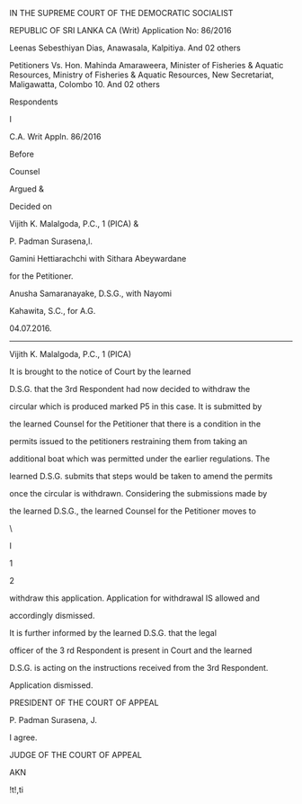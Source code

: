 IN THE SUPREME COURT OF THE DEMOCRATIC SOCIALIST

REPUBLIC OF SRI LANKA CA (Writ) Application No: 86/2016

Leenas Sebesthiyan Dias, Anawasala, Kalpitiya. And 02 others

Petitioners Vs. Hon. Mahinda Amaraweera, Minister of Fisheries & Aquatic Resources, Ministry of Fisheries & Aquatic Resources, New Secretariat, Maligawatta, Colombo 10. And 02 others

Respondents

I

C.A. Writ Appln. 86/2016

Before

Counsel

Argued &

Decided on

Vijith K. Malalgoda, P.C., 1 (PICA) &

P. Padman Surasena,l.

Gamini Hettiarachchi with Sithara Abeywardane

for the Petitioner.

Anusha Samaranayake, D.S.G., with Nayomi

Kahawita, S.C., for A.G.

04.07.2016.

********

Vijith K. Malalgoda, P.C., 1 (PICA)

It is brought to the notice of Court by the learned

D.S.G. that the 3rd Respondent had now decided to withdraw the

circular which is produced marked P5 in this case. It is submitted by

the learned Counsel for the Petitioner that there is a condition in the

permits issued to the petitioners restraining them from taking an

additional boat which was permitted under the earlier regulations. The

learned D.S.G. submits that steps would be taken to amend the permits

once the circular is withdrawn. Considering the submissions made by

the learned D.S.G., the learned Counsel for the Petitioner moves to

\

I

1

2

withdraw this application. Application for withdrawal IS allowed and

accordingly dismissed.

It is further informed by the learned D.S.G. that the legal

officer of the 3 rd Respondent is present in Court and the learned

D.S.G. is acting on the instructions received from the 3rd Respondent.

Application dismissed.

PRESIDENT OF THE COURT OF APPEAL

P. Padman Surasena, J.

I agree.

JUDGE OF THE COURT OF APPEAL

AKN

!t!,ti